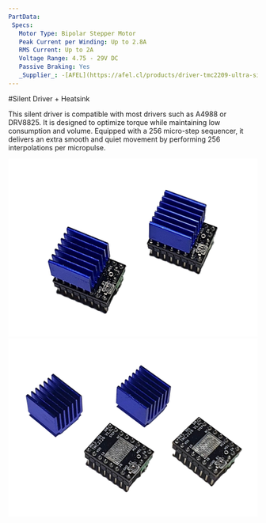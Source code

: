```yaml
---
PartData:
 Specs:
   Motor Type: Bipolar Stepper Motor
   Peak Current per Winding: Up to 2.8A
   RMS Current: Up to 2A
   Voltage Range: 4.75 - 29V DC
   Passive Braking: Yes
   _Supplier_: -[AFEL](https://afel.cl/products/driver-tmc2209-ultra-silencioso-disipador/)
---
```


#Silent Driver + Heatsink




This silent driver is compatible with most drivers such as A4988 or DRV8825. It is designed to optimize torque while maintaining low consumption and volume. Equipped with a 256 micro-step sequencer, it delivers an extra smooth and quiet movement by performing 256 interpolations per micropulse.

![](../../images/control-interface/TMC2209-driver_1.jpg)
![](../../images/control-interface/TMC2209-driver.jpg)



